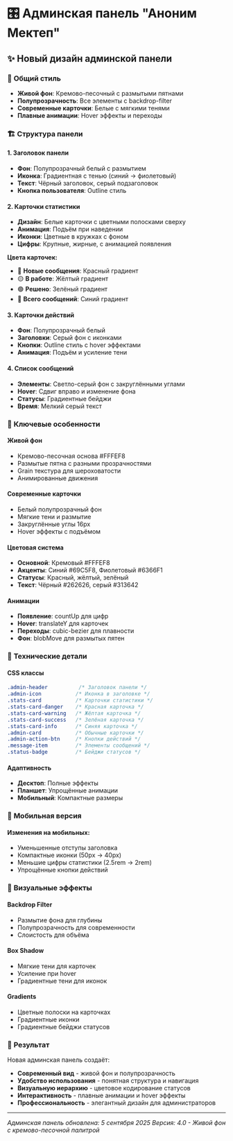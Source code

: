 # 🎛️ Админская панель "Аноним Мектеп"

## ✨ Новый дизайн админской панели

### 🎨 **Общий стиль**
- **Живой фон**: Кремово-песочный с размытыми пятнами
- **Полупрозрачность**: Все элементы с backdrop-filter
- **Современные карточки**: Белые с мягкими тенями
- **Плавные анимации**: Hover эффекты и переходы

### 🏗️ **Структура панели**

#### 1. **Заголовок панели**
- **Фон**: Полупрозрачный белый с размытием
- **Иконка**: Градиентная с тенью (синий → фиолетовый)
- **Текст**: Чёрный заголовок, серый подзаголовок
- **Кнопка пользователя**: Outline стиль

#### 2. **Карточки статистики**
- **Дизайн**: Белые карточки с цветными полосками сверху
- **Анимация**: Подъём при наведении
- **Иконки**: Цветные в кружках с фоном
- **Цифры**: Крупные, жирные, с анимацией появления

**Цвета карточек:**
- 🔴 **Новые сообщения**: Красный градиент
- 🟡 **В работе**: Жёлтый градиент  
- 🟢 **Решено**: Зелёный градиент
- 🔵 **Всего сообщений**: Синий градиент

#### 3. **Карточки действий**
- **Фон**: Полупрозрачный белый
- **Заголовки**: Серый фон с иконками
- **Кнопки**: Outline стиль с hover эффектами
- **Анимация**: Подъём и усиление тени

#### 4. **Список сообщений**
- **Элементы**: Светло-серый фон с закруглёнными углами
- **Hover**: Сдвиг вправо и изменение фона
- **Статусы**: Градиентные бейджи
- **Время**: Мелкий серый текст

### 🎯 **Ключевые особенности**

#### **Живой фон**
- Кремово-песочная основа #FFFEF8
- Размытые пятна с разными прозрачностями
- Grain текстура для шероховатости
- Анимированные движения

#### **Современные карточки**
- Белый полупрозрачный фон
- Мягкие тени и размытие
- Закруглённые углы 16px
- Hover эффекты с подъёмом

#### **Цветовая система**
- **Основной**: Кремовый #FFFEF8
- **Акценты**: Синий #69C5F8, Фиолетовый #6366F1
- **Статусы**: Красный, жёлтый, зелёный
- **Текст**: Чёрный #262626, серый #313642

#### **Анимации**
- **Появление**: countUp для цифр
- **Hover**: translateY для карточек
- **Переходы**: cubic-bezier для плавности
- **Фон**: blobMove для размытых пятен

### 🔧 **Технические детали**

#### **CSS классы**
```css
.admin-header          /* Заголовок панели */
.admin-icon           /* Иконка в заголовке */
.stats-card           /* Карточки статистики */
.stats-card-danger    /* Красная карточка */
.stats-card-warning   /* Жёлтая карточка */
.stats-card-success   /* Зелёная карточка */
.stats-card-info      /* Синяя карточка */
.admin-card           /* Обычные карточки */
.admin-action-btn     /* Кнопки действий */
.message-item         /* Элементы сообщений */
.status-badge         /* Бейджи статусов */
```

#### **Адаптивность**
- **Десктоп**: Полные эффекты
- **Планшет**: Упрощённые анимации
- **Мобильный**: Компактные размеры

### 📱 **Мобильная версия**

#### **Изменения на мобильных:**
- Уменьшенные отступы заголовка
- Компактные иконки (50px → 40px)
- Меньшие цифры статистики (2.5rem → 2rem)
- Упрощённые кнопки действий

### 🎨 **Визуальные эффекты**

#### **Backdrop Filter**
- Размытие фона для глубины
- Полупрозрачность для современности
- Слоистость для объёма

#### **Box Shadow**
- Мягкие тени для карточек
- Усиление при hover
- Градиентные тени для иконок

#### **Gradients**
- Цветные полоски на карточках
- Градиентные иконки
- Градиентные бейджи статусов

### 🚀 **Результат**

Новая админская панель создаёт:
- **Современный вид** - живой фон и полупрозрачность
- **Удобство использования** - понятная структура и навигация
- **Визуальную иерархию** - цветовое кодирование статусов
- **Интерактивность** - плавные анимации и hover эффекты
- **Профессиональность** - элегантный дизайн для администраторов

---

*Админская панель обновлена: 5 сентября 2025*
*Версия: 4.0 - Живой фон с кремово-песочной палитрой*
